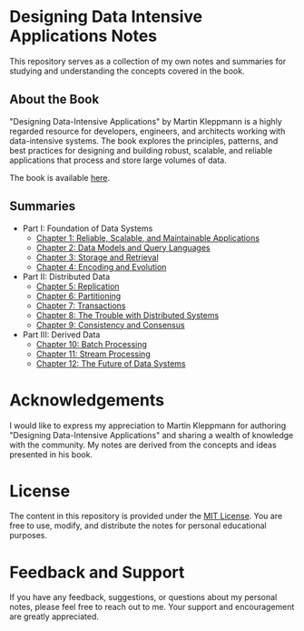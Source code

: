 # Designing Data Intensive Applications Notes
This repository serves as a collection of my own notes and summaries for studying and understanding the concepts covered in the book.

## About the Book
"Designing Data-Intensive Applications" by Martin Kleppmann is a highly regarded resource for developers, engineers, and architects working with data-intensive systems. The book explores the principles, patterns, and best practices for designing and building robust, scalable, and reliable applications that process and store large volumes of data.

The book is available [here](https://www.oreilly.com/library/view/designing-data-intensive-applications/9781491903063).

## Summaries
- Part I: Foundation of Data Systems
	- [Chapter 1: Reliable, Scalable, and Maintainable Applications](https://github.com/aboelkassem/designing-data-intensive-applications-notes/tree/main/Chapters/Chapter%201%20-%20Reliable%2C%20Scalable%2C%20and%20Maintainable%20Applications)
	- [Chapter 2: Data Models and Query Languages](https://github.com/aboelkassem/designing-data-intensive-applications-notes/tree/main/Chapters/Chapter%202%20-%20Data%20Models%20and%20Query%20Languages)
	- [Chapter 3: Storage and Retrieval](https://github.com/aboelkassem/designing-data-intensive-applications-notes/tree/main/Chapters/Chapter%203%20-%20Storage%20and%20Retrieval)
	- [Chapter 4: Encoding and Evolution](https://github.com/aboelkassem/designing-data-intensive-applications-notes/tree/main/Chapters/Chapter%204%20-%20Encoding%20and%20Evolution)
- Part II: Distributed Data 
	- [Chapter 5: Replication](https://github.com/aboelkassem/designing-data-intensive-applications-notes/tree/main/Chapters/Chapter%205%20-%20Replication)
	- [Chapter 6: Partitioning](https://github.com/aboelkassem/designing-data-intensive-applications-notes/tree/main/Chapters/Chapter%206%20-%20Partitioning)
	- [Chapter 7: Transactions](https://github.com/aboelkassem/designing-data-intensive-applications-notes/tree/main/Chapters/Chapter%207%20-%20Transactions)
	- [Chapter 8: The Trouble with Distributed Systems](https://github.com/aboelkassem/designing-data-intensive-applications-notes/tree/main/Chapters/Chapter%208%20-%20The%20Trouble%20with%20Distributed%20Systems)
	- [Chapter 9: Consistency and Consensus](https://github.com/aboelkassem/designing-data-intensive-applications-notes/tree/main/Chapters/Chapter%209%20-%20Consistency%20and%20Consensus)
- Part III: Derived Data
	- [Chapter 10: Batch Processing](https://github.com/aboelkassem/designing-data-intensive-applications-notes/tree/main/Chapters/Chapter%2010%20-%20Batch%20Processing)
	- [Chapter 11: Stream Processing](https://github.com/aboelkassem/designing-data-intensive-applications-notes/tree/main/Chapters/Chapter%2011%20-%20Stream%20Processing#user-content-partitioned-logs-kafka)
	- [Chapter 12: The Future of Data Systems](https://github.com/aboelkassem/designing-data-intensive-applications-notes/tree/main/Chapters/Chapter%2012%20-%20The%20Future%20of%20Data%20Systems)

# Acknowledgements
I would like to express my appreciation to Martin Kleppmann for authoring "Designing Data-Intensive Applications" and sharing a wealth of knowledge with the community. My notes are derived from the concepts and ideas presented in his book.

# License
The content in this repository is provided under the [MIT License](https://github.com/aboelkassem/designing-data-intensive-applications-notes/blob/main/LICENSE). You are free to use, modify, and distribute the notes for personal educational purposes.

# Feedback and Support
If you have any feedback, suggestions, or questions about my personal notes, please feel free to reach out to me. Your support and encouragement are greatly appreciated.
